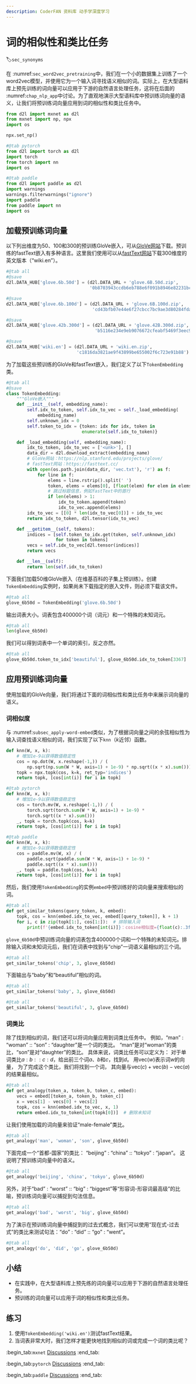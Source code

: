 ```yaml
---
description: CoderFAN 资料库 动手学深度学习
---
```


# 词的相似性和类比任务
:label:`sec_synonyms`

在 :numref:`sec_word2vec_pretraining`中，我们在一个小的数据集上训练了一个word2vec模型，并使用它为一个输入词寻找语义相似的词。实际上，在大型语料库上预先训练的词向量可以应用于下游的自然语言处理任务，这将在后面的 :numref:`chap_nlp_app`中讨论。为了直观地演示大型语料库中预训练词向量的语义，让我们将预训练词向量应用到词的相似性和类比任务中。

```python
from d2l import mxnet as d2l
from mxnet import np, npx
import os

npx.set_np()
```

```python
#@tab pytorch
from d2l import torch as d2l
import torch
from torch import nn
import os
```

```python
#@tab paddle
from d2l import paddle as d2l
import warnings
warnings.filterwarnings("ignore")
import paddle
from paddle import nn
import os
```

## 加载预训练词向量

以下列出维度为50、100和300的预训练GloVe嵌入，可从[GloVe网站](https://nlp.stanford.edu/projects/glove/)下载。预训练的fastText嵌入有多种语言。这里我们使用可以从[fastText网站](https://fasttext.cc/)下载300维度的英文版本（“wiki.en”）。

```python
#@tab all
#@save
d2l.DATA_HUB['glove.6b.50d'] = (d2l.DATA_URL + 'glove.6B.50d.zip',
                                '0b8703943ccdb6eb788e6f091b8946e82231bc4d')

#@save
d2l.DATA_HUB['glove.6b.100d'] = (d2l.DATA_URL + 'glove.6B.100d.zip',
                                 'cd43bfb07e44e6f27cbcc7bc9ae3d80284fdaf5a')

#@save
d2l.DATA_HUB['glove.42b.300d'] = (d2l.DATA_URL + 'glove.42B.300d.zip',
                                  'b5116e234e9eb9076672cfeabf5469f3eec904fa')

#@save
d2l.DATA_HUB['wiki.en'] = (d2l.DATA_URL + 'wiki.en.zip',
                           'c1816da3821ae9f43899be655002f6c723e91b88')
```

为了加载这些预训练的GloVe和fastText嵌入，我们定义了以下`TokenEmbedding`类。

```python
#@tab all
#@save
class TokenEmbedding:
    """GloVe嵌入"""
    def __init__(self, embedding_name):
        self.idx_to_token, self.idx_to_vec = self._load_embedding(
            embedding_name)
        self.unknown_idx = 0
        self.token_to_idx = {token: idx for idx, token in
                             enumerate(self.idx_to_token)}

    def _load_embedding(self, embedding_name):
        idx_to_token, idx_to_vec = ['<unk>'], []
        data_dir = d2l.download_extract(embedding_name)
        # GloVe网站：https://nlp.stanford.edu/projects/glove/
        # fastText网站：https://fasttext.cc/
        with open(os.path.join(data_dir, 'vec.txt'), 'r') as f:
            for line in f:
                elems = line.rstrip().split(' ')
                token, elems = elems[0], [float(elem) for elem in elems[1:]]
                # 跳过标题信息，例如fastText中的首行
                if len(elems) > 1:
                    idx_to_token.append(token)
                    idx_to_vec.append(elems)
        idx_to_vec = [[0] * len(idx_to_vec[0])] + idx_to_vec
        return idx_to_token, d2l.tensor(idx_to_vec)

    def __getitem__(self, tokens):
        indices = [self.token_to_idx.get(token, self.unknown_idx)
                   for token in tokens]
        vecs = self.idx_to_vec[d2l.tensor(indices)]
        return vecs

    def __len__(self):
        return len(self.idx_to_token)
```

下面我们加载50维GloVe嵌入（在维基百科的子集上预训练）。创建`TokenEmbedding`实例时，如果尚未下载指定的嵌入文件，则必须下载该文件。

```python
#@tab all
glove_6b50d = TokenEmbedding('glove.6b.50d')
```

输出词表大小。词表包含400000个词（词元）和一个特殊的未知词元。

```python
#@tab all
len(glove_6b50d)
```

我们可以得到词表中一个单词的索引，反之亦然。

```python
#@tab all
glove_6b50d.token_to_idx['beautiful'], glove_6b50d.idx_to_token[3367]
```

## 应用预训练词向量

使用加载的GloVe向量，我们将通过下面的词相似性和类比任务中来展示词向量的语义。

### 词相似度

与 :numref:`subsec_apply-word-embed`类似，为了根据词向量之间的余弦相似性为输入词查找语义相似的词，我们实现了以下`knn`（$k$近邻）函数。

```python
def knn(W, x, k):
    # 增加1e-9以获得数值稳定性
    cos = np.dot(W, x.reshape(-1,)) / (
        np.sqrt(np.sum(W * W, axis=1) + 1e-9) * np.sqrt((x * x).sum()))
    topk = npx.topk(cos, k=k, ret_typ='indices')
    return topk, [cos[int(i)] for i in topk]
```

```python
#@tab pytorch
def knn(W, x, k):
    # 增加1e-9以获得数值稳定性
    cos = torch.mv(W, x.reshape(-1,)) / (
        torch.sqrt(torch.sum(W * W, axis=1) + 1e-9) *
        torch.sqrt((x * x).sum()))
    _, topk = torch.topk(cos, k=k)
    return topk, [cos[int(i)] for i in topk]
```

```python
#@tab paddle
def knn(W, x, k):
    # 增加1e-9以获得数值稳定性
    cos = paddle.mv(W, x) / (
        paddle.sqrt(paddle.sum(W * W, axis=1) + 1e-9) *
        paddle.sqrt((x * x).sum()))
    _, topk = paddle.topk(cos, k=k)
    return topk, [cos[int(i)] for i in topk]
```

然后，我们使用`TokenEmbedding`的实例`embed`中预训练好的词向量来搜索相似的词。

```python
#@tab all
def get_similar_tokens(query_token, k, embed):
    topk, cos = knn(embed.idx_to_vec, embed[[query_token]], k + 1)
    for i, c in zip(topk[1:], cos[1:]):  # 排除输入词
        print(f'{embed.idx_to_token[int(i)]}：cosine相似度={float(c):.3f}')
```

`glove_6b50d`中预训练词向量的词表包含400000个词和一个特殊的未知词元。排除输入词和未知词元后，我们在词表中找到与“chip”一词语义最相似的三个词。

```python
#@tab all
get_similar_tokens('chip', 3, glove_6b50d)
```

下面输出与“baby”和“beautiful”相似的词。

```python
#@tab all
get_similar_tokens('baby', 3, glove_6b50d)
```

```python
#@tab all
get_similar_tokens('beautiful', 3, glove_6b50d)
```

### 词类比

除了找到相似的词，我们还可以将词向量应用到词类比任务中。
例如，“man” : “woman” :: “son” : “daughter”是一个词的类比。
“man”是对“woman”的类比，“son”是对“daughter”的类比。
具体来说，词类比任务可以定义为：
对于单词类比$a : b :: c : d$，给出前三个词$a$、$b$和$c$，找到$d$。
用$\text{vec}(w)$表示词$w$的向量，
为了完成这个类比，我们将找到一个词，
其向量与$\text{vec}(c)+\text{vec}(b)-\text{vec}(a)$的结果最相似。

```python
#@tab all
def get_analogy(token_a, token_b, token_c, embed):
    vecs = embed[[token_a, token_b, token_c]]
    x = vecs[1] - vecs[0] + vecs[2]
    topk, cos = knn(embed.idx_to_vec, x, 1)
    return embed.idx_to_token[int(topk[0])]  # 删除未知词
```

让我们使用加载的词向量来验证“male-female”类比。

```python
#@tab all
get_analogy('man', 'woman', 'son', glove_6b50d)
```

下面完成一个“首都-国家”的类比：
“beijing” : “china” :: “tokyo” : “japan”。
这说明了预训练词向量中的语义。

```python
#@tab all
get_analogy('beijing', 'china', 'tokyo', glove_6b50d)
```

另外，对于“bad” : “worst” :: “big” : “biggest”等“形容词-形容词最高级”的比喻，预训练词向量可以捕捉到句法信息。

```python
#@tab all
get_analogy('bad', 'worst', 'big', glove_6b50d)
```

为了演示在预训练词向量中捕捉到的过去式概念，我们可以使用“现在式-过去式”的类比来测试句法：“do” : “did” :: “go” : “went”。

```python
#@tab all
get_analogy('do', 'did', 'go', glove_6b50d)
```

## 小结

* 在实践中，在大型语料库上预先练的词向量可以应用于下游的自然语言处理任务。
* 预训练的词向量可以应用于词的相似性和类比任务。

## 练习

1. 使用`TokenEmbedding('wiki.en')`测试fastText结果。
1. 当词表非常大时，我们怎样才能更快地找到相似的词或完成一个词的类比呢？

:begin_tab:`mxnet`
[Discussions](https://discuss.d2l.ai/t/5745)
:end_tab:

:begin_tab:`pytorch`
[Discussions](https://discuss.d2l.ai/t/5746)
:end_tab:

:begin_tab:`paddle`
[Discussions](https://discuss.d2l.ai/t/11819)
:end_tab:
